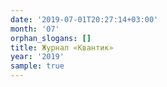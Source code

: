```yaml
---
date: '2019-07-01T20:27:14+03:00'
month: '07'
orphan_slogans: []
title: Журнал «Квантик»
year: '2019'
sample: true
---
```

